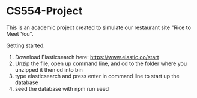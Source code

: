 # CS554-Project
This is an academic project created to simulate our restaurant site "Rice to Meet You".

Getting started: 
1. Download Elasticsearch here: https://www.elastic.co/start
2. Unzip the file, open up command line, and cd to the folder where you unzipped it then cd into bin
3. type elasticsearch and press enter in command line to start up the database
4. seed the database with npm run seed

